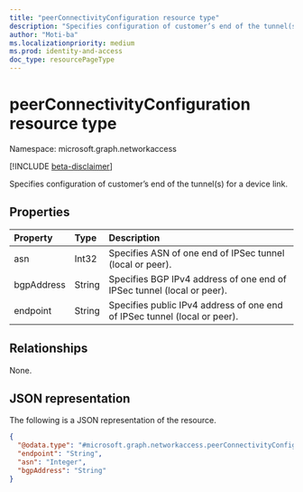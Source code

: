 ```yaml
---
title: "peerConnectivityConfiguration resource type"
description: "Specifies configuration of customer’s end of the tunnel(s) for a device link."
author: "Moti-ba"
ms.localizationpriority: medium
ms.prod: identity-and-access
doc_type: resourcePageType
---
```


# peerConnectivityConfiguration resource type

Namespace: microsoft.graph.networkaccess

[!INCLUDE [beta-disclaimer](../../includes/beta-disclaimer.md)]

Specifies configuration of customer’s end of the tunnel(s) for a device link.

## Properties
|Property|Type|Description|
|:---|:---|:---|
|asn|Int32|Specifies ASN of one end of IPSec tunnel (local or peer).|
|bgpAddress|String|Specifies BGP IPv4 address of one end of IPSec tunnel (local or peer).|
|endpoint|String|Specifies public IPv4 address of one end of IPSec tunnel (local or peer).|

## Relationships
None.

## JSON representation
The following is a JSON representation of the resource.
<!-- {
  "blockType": "resource",
  "@odata.type": "microsoft.graph.networkaccess.peerConnectivityConfiguration"
}
-->
``` json
{
  "@odata.type": "#microsoft.graph.networkaccess.peerConnectivityConfiguration",
  "endpoint": "String",
  "asn": "Integer",
  "bgpAddress": "String"
}
```

